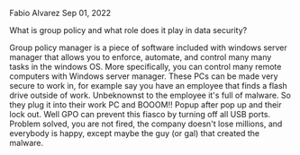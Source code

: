 Fabio Alvarez										Sep 01, 2022

What is group policy and what role does it play in data security?

Group policy manager is a piece of software included with windows server manager that allows you to enforce, automate, and control many many tasks in the windows OS. More specifically, you can control many remote computers with Windows server manager. These PCs can be made very secure to work in, for example say you have an employee that finds a flash drive outside of work. Unbeknownst to the employee it's full of malware. So they plug it into their work PC and BOOOM!! Popup after pop up and their lock out. Well GPO can prevent this fiasco by turning off all USB ports. Problem solved, you are not fired, the company doesn't lose millions, and everybody is happy, except maybe the guy (or gal) that created the malware.
